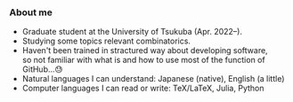 <!-- ### Hi there 👋 -->
### About me
- Graduate student at the University of Tsukuba (Apr. 2022&ndash;).
- Studying some topics relevant combinatorics.
- Haven't been trained in stractured way about developing software,  
so not familiar with what is and how to use most of the function of GitHub...😓
- Natural languages I can understand: Japanese (native), English (a little)
- Computer languages I can read or write: TeX/LaTeX, Julia, Python
<!--
**tagacchy/tagacchy** is a ✨ _special_ ✨ repository because its `README.md` (this file) appears on your GitHub profile.

Here are some ideas to get you started:

- 🔭 I’m currently working on ...
- 🌱 I’m currently learning ...
- 👯 I’m looking to collaborate on ...
- 🤔 I’m looking for help with ...
- 💬 Ask me about ...
- 📫 How to reach me: ...
- 😄 Pronouns: ...
- ⚡ Fun fact: ...
-->
